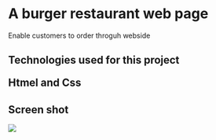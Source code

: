 <h1> A burger restaurant web page</h1>

Enable customers to order throguh webside

<h2> Technologies used for this project

Htmel and Css

<h2> Screen shot</h2>

![](screen.gi)